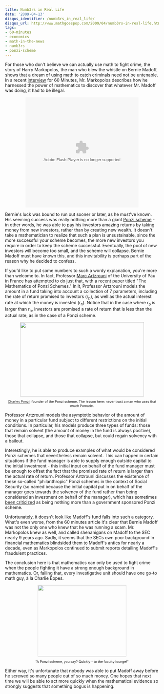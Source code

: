 ```yaml
---
title: Numb3rs in Real Life
date: '2009-04-13'
disqus_identifier: /numb3rs_in_real_life/
disqus_url: http://www.mathgoespop.com/2009/04/numb3rs-in-real-life.html
tags:
- 60-minutes
- economics
- math-in-the-news
- numb3rs
- ponzi-scheme
---
```

For those who don't believe we can actually use math to fight crime, the story of Harry Markopolos, the man who blew the whistle on Bernie Madoff, shows that a dream of using math to catch criminals need not be untenable.  In a recent <a href="http://www.cbsnews.com/stories/2009/02/27/60minutes/main4833667.shtml">interview</a> for 60 Minutes, Mr. Markopolos describes how he harnessed the power of mathematics to discover that whatever Mr. Madoff was doing, it had to be illegal.

<center><embed src="http://www.cbs.com/thunder/swf/rcpHolderCbs-prod.swf" allowfullscreen="true" flashvars="link=http://www.cbsnews.com/video/watch/?id=4834874n&amp;releaseURL=http://release.theplatform.com/content.select?pid=oUn5_AGbWT4tpiQqvqGJCCqCsWi2gxzI&amp;partner=newsembed&amp;autoPlayVid=false&amp;prevImg=http://thumbnails.cbsig.net/CBS_Production_News/1000/237/60_manwhoknew1_030109_480x360.jpg" type="application/x-shockwave-flash" pluginspage="http://www.macromedia.com/go/getflashplayer" height="361" width="370"></embed></center>

Bernie's luck was bound to run out sooner or later, as he must've known.  His seeming success was really nothing more than a giant <a href="http://en.wikipedia.org/wiki/Ponzi_scheme">Ponzi scheme</a> - in other words, he was able to pay his investors amazing returns by taking money from new investors, rather than by creating new wealth.  It doesn't take a mathematician to realize that such a plan is unsustainable, since the more successful your scheme becomes, the more new investors you require in order to keep the scheme successful.  Eventually, the pool of new investors will become too small, and the scheme will collapse.  Bernie Madoff must have known this, and this inevitability is perhaps part of the reason why he decided to confess.

If you'd like to put some numbers to such a wordy explanation, you're more than welcome to.  In fact, Professor <a href="http://web.univ-pau.fr/%7Eartzroun/FilesHP/ENpage.shtml">Marc Artzrouni</a> of the University of Pau in France has attempted to do just that, with a recent <a href="http://mpra.ub.uni-muenchen.de/14420/">paper</a> titled "The Mathematics of Ponzi Schemes."  In it, Professor Artzrouni models the amount in a fund taking into account a collection of 7 parameters, including the rate of return promised to investors (r<sub>p</sub>), as well as the actual interest rate at which the money is invested (r<sub>n</sub>).  Notice that in the case where r<sub>p</sub> is larger than r<sub>n</sub>, investors are promised a rate of return that is less than the actual rate, as in the case of a Ponzi scheme.

<div style="text-align: center;"><a href="http://upload.wikimedia.org/wikipedia/commons/6/66/Charles_Ponzi.jpg"><img style="margin: 0px auto 10px; display: block; text-align: center; cursor: pointer; width: 406px; height: 243px;" src="http://upload.wikimedia.org/wikipedia/commons/6/66/Charles_Ponzi.jpg" alt="" border="0" /></a><span style="font-size:78%;"><a href="http://en.wikipedia.org/wiki/Charles_Ponzi">Charles Ponzi</a>, founder of the Ponzi scheme.  The lesson here: never trust a man who uses that much Pomade.</span></div>

Professor Artzrouni models the asymptotic behavior of the amount of money in a particular fund subject to different restrictions on the initial conditions.  In particular, his models produce three types of funds: those that remain solvent (the amount of money in the fund is always positive), those that collapse, and those that collapse, but could regain solvency with a bailout.

Interestingly, he is able to produce examples of what would be considered Ponzi schemes that nevertheless remain solvent.  This can happen in certain situations if the fund manager is able to supply enough outside capital to the initial investment - this initial input on behalf of the fund manager must be enough to offset the fact that the promised rate of return is larger than the actual rate of return.  Professor Artzrouni discusses the existence of these so-called "philanthropic" Ponzi schemes in the context of Social Security (so named because the initial capital put in on behalf of the manager goes towards the solvency of the fund rather than being considered an investment on behalf of the manager), which has sometimes <a href="http://www.businessweek.com/the_thread/economicsunbound/archives/2008/12/is_social_secur.html?campaign_id=rss_daily">been criticized</a> as being nothing more than a government sponsored Ponzi scheme.

Unfortunately, it doesn't look like Madoff's fund falls into such a category.  What's even worse, from the 60 minutes article it's clear that Bernie Madoff was not the only one who knew that he was running a scam.  Mr. Markopolos knew as well, and called shenanigans on Madoff to the SEC nearly 9 years ago.  Sadly, it seems that the SECs own poor background in financial mathematics blindsided them to Madoff's antics for nearly a decade, even as Markopolos continued to submit reports detailing Madoff's fraudulent practices.

The conclusion here is that mathematics can only be used to fight crime when the people fighting it have a strong enough background in mathematics.  Or, failing that, every investigative unit should have one go-to math guy, à la Charlie Eppes.

<div style="text-align: center;"><a href="http://www.writerswrite.com/pics/charlie_eppes_numb3rs.gif"><img style="margin: 0px auto 10px; display: block; text-align: center; cursor: pointer; width: 290px; height: 234px;" src="http://www.writerswrite.com/pics/charlie_eppes_numb3rs.gif" alt="" border="0" /></a><span style="font-size:78%;">"A Ponzi scheme, you say?  Quickly - to the faculty lounge!"</span></div>

Either way, it's unfortunate that nobody was able to put Madoff away before he screwed so many people out of so much money.  One hopes that next time we will be able to act more quickly when the mathematical evidence so strongly suggests that something bogus is happening.
